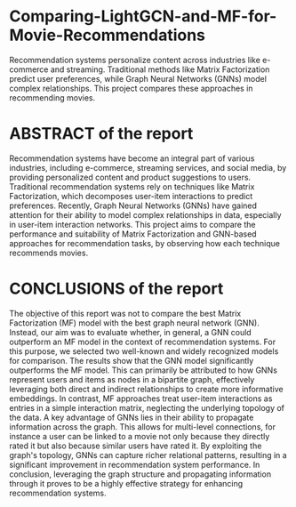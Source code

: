 # Comparing-LightGCN-and-MF-for-Movie-Recommendations
Recommendation systems personalize content across industries like e-commerce and streaming. Traditional methods like Matrix Factorization predict user preferences, while Graph Neural Networks (GNNs) model complex relationships. This project compares these approaches in recommending movies.

# ABSTRACT of the report
Recommendation systems have become an integral part of various industries, including e-commerce, streaming services, and social media, by providing personalized content and product suggestions to users. Traditional recommendation systems rely on techniques like Matrix Factorization, which decomposes user-item interactions to predict preferences. Recently, Graph Neural Networks (GNNs) have gained attention for their ability to model complex relationships in data, especially in user-item interaction networks. This project aims to compare the performance and suitability of Matrix Factorization and GNN-based approaches for recommendation tasks,  by observing how each technique recommends movies.

# CONCLUSIONS of the report
The objective of this report was not to compare the best Matrix Factorization (MF) model with the best graph neural network (GNN). Instead, our aim was to evaluate whether, in general, a GNN could outperform an MF model in the context of recommendation systems. For this purpose, we selected two well-known and widely recognized models for comparison.
The results show that the GNN model significantly outperforms the MF model. This can primarily be attributed to how GNNs represent users and items as nodes in a bipartite graph, effectively leveraging both direct and indirect relationships to create more informative embeddings. In contrast, MF approaches treat user-item interactions as entries in a simple interaction matrix, neglecting the underlying topology of the data.
A key advantage of GNNs lies in their ability to propagate information across the graph. This allows for multi-level connections, for instance a user can be linked to a movie not only because they directly rated it but also because similar users have rated it. By exploiting the graph's topology, GNNs can capture richer relational patterns, resulting in a significant improvement in recommendation system performance.
In conclusion, leveraging the graph structure and propagating information through it proves to be a highly effective strategy for enhancing recommendation systems.
